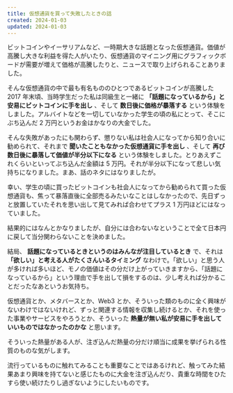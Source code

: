 ```yaml
---
title: 仮想通貨を買って失敗したときの話
created: 2024-01-03
updated: 2024-01-03
---
```


ビットコインやイーサリアムなど、一時期大きな話題となった仮想通貨。価値が高騰し大きな利益を得た人がいたり、仮想通貨のマイニング用にグラフィックボードが需要が増えて価格が高騰したりと、ニュースで取り上げられることありました。

そんな仮想通貨の中で最も有名もののひとつであるビットコインが高騰した 2017 年末頃、当時学生だった私は同級生と一緒に **「話題になっているから」と安易にビットコインに手を出し** 、そして **数日後に価格が暴落する** という体験をしました。アルバイトなどを一切していなかった学生の頃の私にとって、そこにぶち込んだ 2 万円というお金はかなりの大金でした。

そんな失敗があったにも関わらず、懲りない私は社会人になってから知り合いに勧められて、それまで **聞いたこともなかった仮想通貨に手を出し** 、そして **再び数日後に暴落して価値が半分以下になる** という体験をしました。とりあえずこれくらいといってぶち込んだ金額は 5 万円。それが半分以下になって悲しい気持ちになりました。まあ、話のネタにはなりましたが。

幸い、学生の頃に買ったビットコインも社会人になってから勧められて買った仮想通貨も、焦って暴落直後に全部売るみたいなことはしなかったので、先日ずっと放置していたそれを思い出して見てみれば合わせてプラス 1 万円ほどにはなっていました。

結果的にはなんとかなりましたが、自分には合わないなということで全て日本円に戻して当分関わらないことを決めました。

結局、 **話題になっているときというのはみんなが注目しているとき** で、それは **「欲しい」と考える人がたくさんいるタイミング** なわけで。「欲しい」と思う人が多ければ多いほど、モノの価値はその分だけ上がっていきますから、「話題になっているから」という理由で手を出して損をするのは、少し考えれば分かることだったなあというお気持ち。

仮想通貨とか、メタバースとか、Web3 とか、そういった類のものに全く興味がないわけではないけれど、ずっと関連する情報を収集し続けるとか、それを使った事業やサービスをやろうとか、そういった **熱量が無い私が安易に手を出していいものではなかったのかな** と思います。

そういった熱量がある人が、注ぎ込んだ熱量の分だけ順当に成果を挙げられる性質のものな気がします。

流行っているものに触れてみることも重要なことではあるけれど、触ってみた結果あまり興味を持てないと感じたものに大金を注ぎ込んだり、貴重な時間をひたすら使い続けたりし過ぎないようにしたいものです。
